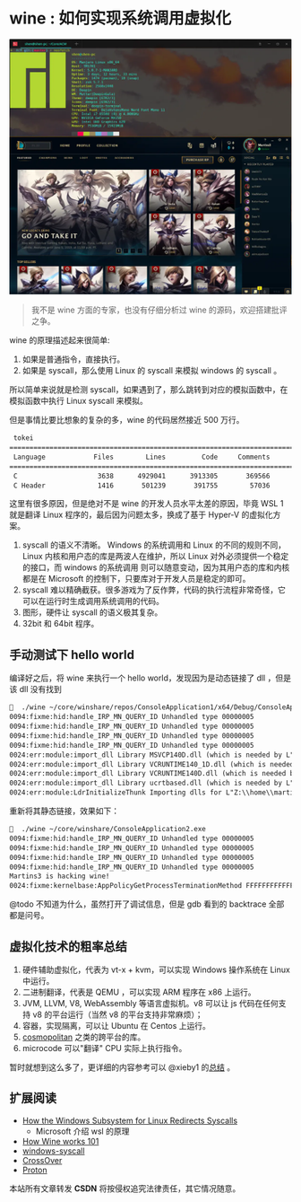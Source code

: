 # wine : 如何实现系统调用虚拟化

![](./img/wine.webp)

> 我不是 wine 方面的专家，也没有仔细分析过 wine 的源码，欢迎搭建批评之争。

wine 的原理描述起来很简单:
1. 如果是普通指令，直接执行。
2. 如果是 syscall，那么使用 Linux 的 syscall 来模拟 windows 的 syscall 。

所以简单来说就是检测 syscall，如果遇到了，那么跳转到对应的模拟函数中，在模拟函数中执行 Linux syscall 来模拟。

但是事情比要比想象的复杂的多，wine 的代码居然接近 500 万行。
```txt
 tokei
===============================================================================
 Language            Files        Lines         Code     Comments       Blanks
===============================================================================
 C                    3638      4929041      3913305       369566       646170
 C Header             1416       501239       391755        57036        52448
```

这里有很多原因，但是绝对不是 wine 的开发人员水平太差的原因，毕竟 WSL 1 就是翻译 Linux 程序的，最后因为问题太多，换成了基于 Hyper-V 的虚拟化方案。

1. syscall 的语义不清晰。 Windows 的系统调用和 Linux 的不同的规则不同，Linux 内核和用户态的库是两波人在维护，所以 Linux 对外必须提供一个稳定的接口，而 windows 的系统调用
则可以随意变动，因为其用户态的库和内核都是在 Microsoft 的控制下，只要库对于开发人员是稳定的即可。
2. syscall 难以精确截获。很多游戏为了反作弊，代码的执行流程非常奇怪，它可以在运行时生成调用系统调用的代码。
3. 图形，硬件让 syscall 的语义极其复杂。
4. 32bit 和 64bit 程序。

## 手动测试下 hello world

编译好之后，将 wine 来执行一个 hello world，发现因为是动态链接了 dll ，但是该 dll 没有找到
```txt
🧀  ./wine ~/core/winshare/repos/ConsoleApplication1/x64/Debug/ConsoleApplication1.exe
0094:fixme:hid:handle_IRP_MN_QUERY_ID Unhandled type 00000005
0094:fixme:hid:handle_IRP_MN_QUERY_ID Unhandled type 00000005
0094:fixme:hid:handle_IRP_MN_QUERY_ID Unhandled type 00000005
0094:fixme:hid:handle_IRP_MN_QUERY_ID Unhandled type 00000005
0024:err:module:import_dll Library MSVCP140D.dll (which is needed by L"Z:\\home\\martins3\\core\\winshare\\repos\\ConsoleApplication1\\x64\\Debug\\ConsoleApplication1.exe") not found
0024:err:module:import_dll Library VCRUNTIME140_1D.dll (which is needed by L"Z:\\home\\martins3\\core\\winshare\\repos\\ConsoleApplication1\\x64\\Debug\\ConsoleApplication1.exe") not found
0024:err:module:import_dll Library VCRUNTIME140D.dll (which is needed by L"Z:\\home\\martins3\\core\\winshare\\repos\\ConsoleApplication1\\x64\\Debug\\ConsoleApplication1.exe") not found
0024:err:module:import_dll Library ucrtbased.dll (which is needed by L"Z:\\home\\martins3\\core\\winshare\\repos\\ConsoleApplication1\\x64\\Debug\\ConsoleApplication1.exe") not found
0024:err:module:LdrInitializeThunk Importing dlls for L"Z:\\home\\martins3\\core\\winshare\\repos\\ConsoleApplication1\\x64\\Debug\\ConsoleApplication1.exe" failed, status c0000135
```

重新将其静态链接，效果如下：
```txt
🧀  ./wine ~/core/winshare/ConsoleApplication2.exe
0094:fixme:hid:handle_IRP_MN_QUERY_ID Unhandled type 00000005
0094:fixme:hid:handle_IRP_MN_QUERY_ID Unhandled type 00000005
0094:fixme:hid:handle_IRP_MN_QUERY_ID Unhandled type 00000005
0094:fixme:hid:handle_IRP_MN_QUERY_ID Unhandled type 00000005
Martins3 is hacking wine!
0024:fixme:kernelbase:AppPolicyGetProcessTerminationMethod FFFFFFFFFFFFFFFA, 000000000012FC20
```

@todo 不知道为什么，虽然打开了调试信息，但是 gdb 看到的 backtrace 全部都是问号。

## 虚拟化技术的粗率总结
1. 硬件辅助虚拟化，代表为 vt-x + kvm，可以实现 Windows 操作系统在 Linux 中运行。
2. 二进制翻译，代表是 QEMU ，可以实现 ARM 程序在 x86 上运行。
3. JVM, LLVM, V8, WebAssembly 等语言虚拟机。v8 可以让 js 代码在任何支持 v8 的平台运行（当然 v8 的平台支持非常麻烦）；
4. 容器，实现隔离，可以让 Ubuntu 在 Centos 上运行。
5. [cosmopolitan](https://github.com/jart/cosmopolitan) 之类的跨平台的库。
6. microcode 可以"翻译" CPU 实际上执行指令。

暂时就想到这么多了，更详细的内容参考可以 @xieby1 的[总结](https://github.com/xieby1/runXonY) 。

## 扩展阅读
- [How the Windows Subsystem for Linux Redirects Syscalls](https://news.ycombinator.com/item?id=11864211)
  - Microsoft 介绍 wsl 的原理
- [How Wine works 101](https://news.ycombinator.com/item?id=33156727)
- [windows-syscall](https://github.com/j00ru/windows-syscalls)
- [CrossOver](https://en.wikipedia.org/wiki/CrossOver_(software))
- [Proton](https://github.com/ValveSoftware/Proton/)

<script src="https://giscus.app/client.js"
        data-repo="martins3/martins3.github.io"
        data-repo-id="MDEwOlJlcG9zaXRvcnkyOTc4MjA0MDg="
        data-category="Show and tell"
        data-category-id="MDE4OkRpc2N1c3Npb25DYXRlZ29yeTMyMDMzNjY4"
        data-mapping="pathname"
        data-reactions-enabled="1"
        data-emit-metadata="0"
        data-theme="light"
        data-lang="zh-CN"
        crossorigin="anonymous"
        async>
</script>

本站所有文章转发 **CSDN** 将按侵权追究法律责任，其它情况随意。
